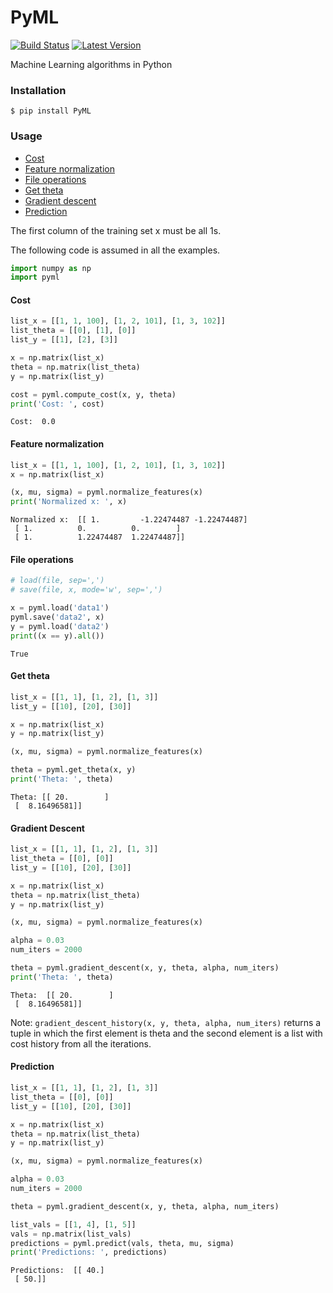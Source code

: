 # PyML
[![Build Status](https://api.travis-ci.org/rohithpr/PyML.svg?branch=master)](https://api.travis-ci.org/rohithpr/PyML)
[![Latest Version](https://pypip.in/version/PyML/badge.svg)](https://pypi.python.org/pypi/PyML/)

Machine Learning algorithms in Python

### Installation

`$ pip install PyML`

### Usage

* [Cost](#cost)
* [Feature normalization](#feature-normalization)
* [File operations](#file-operations)
* [Get theta](#get-theta)
* [Gradient descent](#gradient-descent)
* [Prediction](#prediction)

The first column of the training set x must be all 1s.

The following code is assumed in all the examples.

```python
import numpy as np
import pyml
```

#### Cost

```python
list_x = [[1, 1, 100], [1, 2, 101], [1, 3, 102]]
list_theta = [[0], [1], [0]]
list_y = [[1], [2], [3]]

x = np.matrix(list_x)
theta = np.matrix(list_theta)
y = np.matrix(list_y)

cost = pyml.compute_cost(x, y, theta)
print('Cost: ', cost)
```

```
Cost:  0.0
```

#### Feature normalization

```python
list_x = [[1, 1, 100], [1, 2, 101], [1, 3, 102]]
x = np.matrix(list_x)

(x, mu, sigma) = pyml.normalize_features(x)
print('Normalized x: ', x)
```

```
Normalized x:  [[ 1.         -1.22474487 -1.22474487]
 [ 1.          0.          0.        ]
 [ 1.          1.22474487  1.22474487]]
```

#### File operations

```python
# load(file, sep=',')
# save(file, x, mode='w', sep=',')

x = pyml.load('data1')
pyml.save('data2', x)
y = pyml.load('data2')
print((x == y).all())
```

```
True
```

#### Get theta

```python
list_x = [[1, 1], [1, 2], [1, 3]]
list_y = [[10], [20], [30]]

x = np.matrix(list_x)
y = np.matrix(list_y)

(x, mu, sigma) = pyml.normalize_features(x)

theta = pyml.get_theta(x, y)
print('Theta: ', theta)
```

```
Theta: [[ 20.        ]
 [  8.16496581]]
```

#### Gradient Descent

```python
list_x = [[1, 1], [1, 2], [1, 3]]
list_theta = [[0], [0]]
list_y = [[10], [20], [30]]

x = np.matrix(list_x)
theta = np.matrix(list_theta)
y = np.matrix(list_y)

(x, mu, sigma) = pyml.normalize_features(x)

alpha = 0.03
num_iters = 2000

theta = pyml.gradient_descent(x, y, theta, alpha, num_iters)
print('Theta: ', theta)
```

```
Theta:  [[ 20.        ]
 [  8.16496581]]
```

Note: `gradient_descent_history(x, y, theta, alpha, num_iters)` returns a tuple in which the first element is theta and the second element is a list with cost history from all the iterations.

#### Prediction

```python
list_x = [[1, 1], [1, 2], [1, 3]]
list_theta = [[0], [0]]
list_y = [[10], [20], [30]]

x = np.matrix(list_x)
theta = np.matrix(list_theta)
y = np.matrix(list_y)

(x, mu, sigma) = pyml.normalize_features(x)

alpha = 0.03
num_iters = 2000

theta = pyml.gradient_descent(x, y, theta, alpha, num_iters)

list_vals = [[1, 4], [1, 5]]
vals = np.matrix(list_vals)
predictions = pyml.predict(vals, theta, mu, sigma)
print('Predictions: ', predictions)
```

```
Predictions:  [[ 40.]
 [ 50.]]
```
